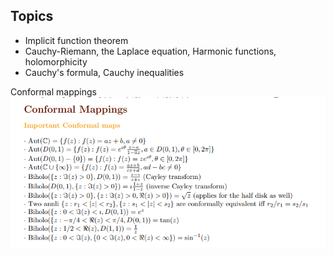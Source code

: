 



## Topics

-   Implicit function theorem
-   Cauchy-Riemann, the Laplace equation, Harmonic functions, holomorphicity
-   Cauchy's formula, Cauchy inequalities


Conformal mappings
![](../../attachments/Pasted%20image%2020210517030822.png)